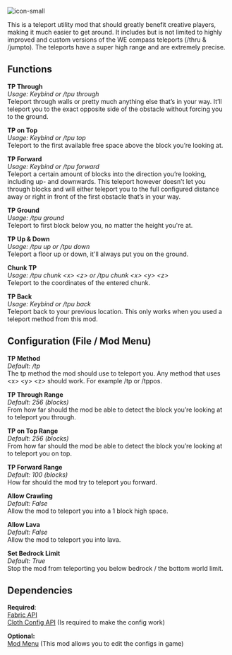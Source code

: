 ![icon-small](https://user-images.githubusercontent.com/84018133/117811201-9026d280-b260-11eb-9363-6e344db93bc3.png)

This is a teleport utility mod that should greatly benefit creative players, making it much easier to get around. It includes but is not limited to highly improved and custom versions of the WE compass teleports (/thru & /jumpto). The teleports have a super high range and are extremely precise.  

## **Functions**

**TP Through**  
*Usage: Keybind or /tpu through*  
Teleport through walls or pretty much anything else that’s in your way. It’ll teleport you to the exact opposite side of the obstacle without forcing you to the ground.

**TP on Top**  
*Usage: Keybind or /tpu top*  
Teleport to the first available free space above the block you’re looking at.

**TP Forward**  
*Usage: Keybind or /tpu forward*  
Teleport a certain amount of blocks into the direction you’re looking, including up- and downwards. This teleport however doesn’t let you through blocks and will either teleport you to the full configured distance away or right in front of the first obstacle that’s in your way.

**TP Ground**  
*Usage: /tpu ground*  
Teleport to first block below you, no matter the height you're at.

**TP Up & Down**  
*Usage: /tpu up or /tpu down*  
Teleport a floor up or down, it'll always put you on the ground.

**Chunk TP**  
*Usage: /tpu chunk \<x> \<z> or /tpu chunk \<x> \<y> \<z>*  
Teleport to the coordinates of the entered chunk.

**TP Back**  
*Usage: Keybind or /tpu back*  
Teleport back to your previous location. This only works when you used a teleport method from this mod.

## **Configuration (File / Mod Menu)**

**TP Method**  
*Default: /tp*  
The tp method the mod should use to teleport you. Any method that uses \<x> \<y> \<z> should work.
For example /tp or /tppos.

**TP Through Range**  
*Default: 256 (blocks)*  
From how far should the mod be able to detect the block you’re looking at to teleport you through.

**TP on Top Range**  
*Default: 256 (blocks)*  
From how far should the mod be able to detect the block you’re looking at to teleport you on top.

**TP Forward Range**  
*Default: 100 (blocks)*  
How far should the mod try to teleport you forward.

**Allow Crawling**  
*Default: False*  
Allow the mod to teleport you into a 1 block high space.

**Allow Lava**  
*Default: False*  
Allow the mod to teleport you into lava.

**Set Bedrock Limit**  
*Default: True*  
Stop the mod from teleporting you below bedrock / the bottom world limit.

## **Dependencies**
 		
**Required**:  
[Fabric API](https://github.com/FabricMC/fabric)  
[Cloth Config API](https://github.com/shedaniel/cloth-config) (Is required to make the config work)

**Optional:**  
[Mod Menu](https://github.com/TerraformersMC/ModMenu) (This mod allows you to edit the configs in game)
